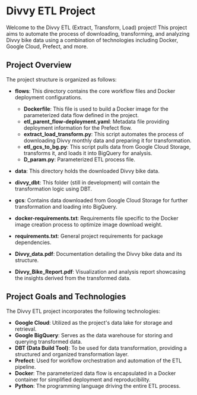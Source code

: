 # Divvy ETL Project

Welcome to the Divvy ETL (Extract, Transform, Load) project! This project aims to automate the process of downloading, transforming, and analyzing Divvy bike data using a combination of technologies including Docker, Google Cloud, Prefect, and more.

## Project Overview
The project structure is organized as follows:

- **flows**: This directory contains the core workflow files and Docker deployment configurations.
  - **Dockerfile**: This file is used to build a Docker image for the parameterized data flow defined in the project.
  - **etl_parent_flow-deployment.yaml**: Metadata file providing deployment information for the Prefect flow.
  - **extract_load_transform.py**: This script automates the process of downloading Divvy monthly data and preparing it for transformation.
  - **etl_gcs_to_bg.py**: This script pulls data from Google Cloud Storage, transforms it, and loads it into BigQuery for analysis.
  - **D_param.py**: Parameterized ETL process file.
- **data**: This directory holds the downloaded Divvy bike data.

- **divvy_dbt**: This folder (still in development) will contain the transformation logic using DBT.

- **gcs**: Contains data downloaded from Google Cloud Storage for further transformation and loading into BigQuery.

- **docker-requirements.txt**: Requirements file specific to the Docker image creation process to optimize image download weight.

- **requirements.txt**: General project requirements for package dependencies.

- **Divvy_data.pdf**: Documentation detailing the Divvy bike data and its structure.

- **Divvy_Bike_Report.pdf**: Visualization and analysis report showcasing the insights derived from the transformed data.
## Project Goals and Technologies

The Divvy ETL project incorporates the following technologies:

- **Google Cloud**: Utilized as the project's data lake for storage and retrieval.
- **Google BigQuery**: Serves as the data warehouse for storing and querying transformed data.
- **DBT (Data Build Tool)**: To be used for data transformation, providing a structured and organized transformation layer.
- **Prefect**: Used for workflow orchestration and automation of the ETL pipeline.
- **Docker**: The parameterized data flow is encapsulated in a Docker container for simplified deployment and reproducibility.
- **Python**: The programming language driving the entire ETL process.

